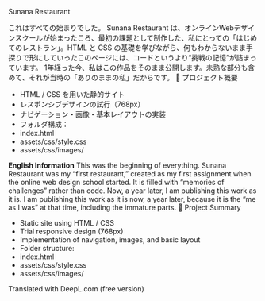 Sunana Restaurant

これはすべての始まりでした。
Sunana Restaurant は、オンラインWebデザインスクールが始まったころ、最初の課題として制作した、私にとっての「はじめてのレストラン」。HTML と CSS の基礎を学びながら、何もわからないまま手探りで形にしていったこのページには、コードというより“挑戦の記憶”が詰まっています。
1年経った今、私はこの作品をそのまま公開します。未熟な部分も含めて、それが当時の「ありのままの私」だからです。
🥄 プロジェクト概要
- HTML / CSS を用いた静的サイト
- レスポンシブデザインの試行（768px）
- ナビゲーション・画像・基本レイアウトの実装
- フォルダ構成：
- index.html
- assets/css/style.css
- assets/css/images/


**English Information**
This was the beginning of everything.
Sunana Restaurant was my “first restaurant,” created as my first assignment when the online web design school started. It is filled with “memories of challenges” rather than code.
Now, a year later, I am publishing this work as it is. I am publishing this work as it is now, a year later, because it is the “me as I was” at that time, including the immature parts.
🥄 Project Summary
- Static site using HTML / CSS
- Trial responsive design (768px)
- Implementation of navigation, images, and basic layout
- Folder structure:
- index.html
- assets/css/style.css
- assets/css/images/

Translated with DeepL.com (free version)
